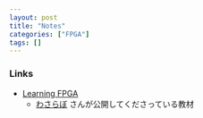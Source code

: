 ```yaml
---
layout: post
title: "Notes"
categories: ["FPGA"]
tags: []
---
```


### Links

- [Learning FPGA](https://miyo.github.io/learning_fpga/)
  - [わさらぼ](https://www.wasa-labo.com/) さんが公開してくださっている教材

